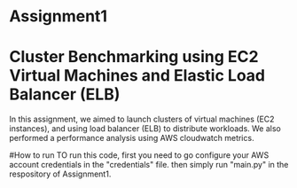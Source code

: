 # Assignment1
# Cluster Benchmarking using EC2 Virtual Machines and Elastic Load Balancer (ELB)

In this assignment, we aimed to launch clusters of virtual machines (EC2 instances), and using load balancer (ELB) to distribute workloads. 
We also performed a performance analysis using AWS cloudwatch metrics.

#How to run
TO run this code, first you need to go configure your AWS account credentials in the "credentials" file. then simply run "main.py" in the respository of Assignment1.

